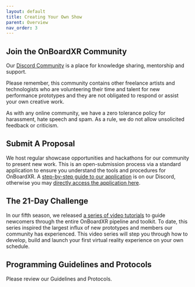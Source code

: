 ```yaml
---
layout: default
title: Creating Your Own Show
parent: Overview
nav_order: 3
---
```


## Join the OnBoardXR Community
Our [Discord Community](https://discord.gg/qPgbxawu9W) is a place for knowledge sharing, mentorship and support. 

Please remember, this community contains other freelance artists and technologists who are volunteering their time and talent for new performance prototypes and they are not obligated to respond or assist your own creative work. 

As with any online community, we have a zero tolerance policy for harassment, hate speech and spam. As a rule, we do not allow unsolicited feedback or criticism. 

## Submit A Proposal
We host regular showcase opportunities and hackathons for our community to present new work. This is an open-submission process via a standard application to ensure you understand the tools and procedures for OnBoardXR. A [step-by-step guide to our application](https://discord.com/channels/849041584905388053/957669626408493087/957691545220444300) is on our Discord, otherwise you may [directly access the application here](https://forms.gle/nbnhGV1jp4xgtFQ1A).

## The 21-Day Challenge
In our fifth season, we released [a series of video tutorials](./obxr-21-day-challenge.md) to guide newcomers through the entire OnBoardXR pipeline and toolkit. To date, this series inspired the largest influx of new prototypes and members our community has experienced. This video series will step you through how to develop, build and launch your first virtual reality experience on your own schedule.

## Programming Guidelines and Protocols
Please review our Guidelines and Protocols. 
